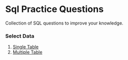 # Sql Practice Questions

Collection of SQL questions to improve your knowledge.

### Select Data
1. [Single Table](./single_table/README.md)
1. [Multiple Table](./multiple_table/README.md)